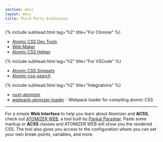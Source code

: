 ```yaml
---
section: docs
layout: docs
title: Third Party Extensions
---
```


{% include subhead.html tag="h2" title="For Chrome" %}

<ul class="ul-list">
    <li><a href="https://chrome.google.com/webstore/detail/atomic-css-devtools/dpkcndhnanpdlppppalhnhfbokhicdmi/related?hl=en">Atomic CSS Dev Tools</a></li>
    <li><a href="https://chrome.google.com/webstore/detail/web-maker/lkfkkhfhhdkiemehlpkgjeojomhpccnh?hl=en">Web Maker</a></li>
    <li><a href="https://chrome.google.com/webstore/detail/atomic-css-helper/gpickgadladepnjlmaipnekafhpmangd?hl=en">Atomic CSS Helper</a></li>
</ul>

{% include subhead.html tag="h2" title="For VSCode" %}

<ul class="ul-list">
    <li><a href="https://marketplace.visualstudio.com/items?itemName=acss-io.atomic-css-snippets">Atomic CSS Snippets</a></li>
    <li><a href="https://marketplace.visualstudio.com/items?itemName=ArvinH.atomic-css-search">Atomic-css-search</a></li>
</ul>

{% include subhead.html tag="h2" title="Integrations" %}

<ul class="ul-list">
    <li><a href="https://github.com/dword-design/nuxt-atomizer">nuxt-atomizer</a></li>
    <li><a href="https://github.com/acss-io/webpack-atomizer-loader">webpack-atomizer-loader</a> - Webpack loader for compiling atomic CSS</li>
</ul>

<hr class="My(50px)">

<p class="noteBox info">For a simple <b class="Fw(b)">Web Interface</b> to help you learn about Atomizer and <b class="Fw(b)">ACSS</b>, check out <a href="https://pankajparashar-zz.github.io/atomizer-web/">ATOMIZER WEB</a>, a tool built by <a href="https://twitter.com/pankajparashar" title="@pankajparashar on Twitter">Pankaj Parashar</a>. Paste some markup or <b class="Fw(b)">ACSS</b> classes and ATOMIZER WEB will show you the rendered CSS. The tool also gives you access to the configuration where you can set your own break-points, variables, and more.</p>
